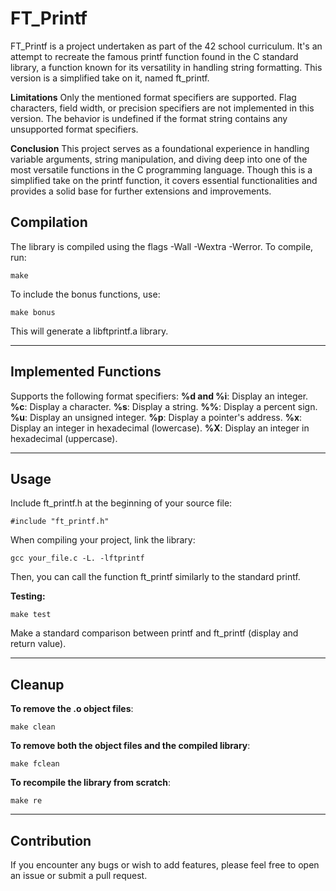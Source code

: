 # FT_Printf
FT_Printf is a project undertaken as part of the 42 school curriculum. It's an attempt to recreate the famous printf function found in the C standard library, a function known for its versatility in handling string formatting. This version is a simplified take on it, named ft_printf.

**Limitations**
Only the mentioned format specifiers are supported.
Flag characters, field width, or precision specifiers are not implemented in this version.
The behavior is undefined if the format string contains any unsupported format specifiers.

**Conclusion**
This project serves as a foundational experience in handling variable arguments, string manipulation, and diving deep into one of the most versatile functions in the C programming language. Though this is a simplified take on the printf function, it covers essential functionalities and provides a solid base for further extensions and improvements.

## Compilation
The library is compiled using the flags -Wall -Wextra -Werror. To compile, run:

``make``

To include the bonus functions, use:

``make bonus``

This will generate a libftprintf.a library.

----

## Implemented Functions

Supports the following format specifiers:
**%d and %i**: Display an integer.
**%c**: Display a character.
**%s**: Display a string.
**%%**: Display a percent sign.
**%u**: Display an unsigned integer.
**%p**: Display a pointer's address.
**%x**: Display an integer in hexadecimal (lowercase).
**%X**: Display an integer in hexadecimal (uppercase).

----

## Usage
Include ft_printf.h at the beginning of your source file:

``#include "ft_printf.h"``

When compiling your project, link the library:

``gcc your_file.c -L. -lftprintf``

Then, you can call the function ft_printf similarly to the standard printf.

**Testing:**

``make test``

Make a standard comparison between printf and ft_printf (display and return value).

----

## Cleanup

**To remove the .o object files**:

``make clean``


**To remove both the object files and the compiled library**:

``make fclean``

**To recompile the library from scratch**:

``make re``

----

## Contribution
If you encounter any bugs or wish to add features, please feel free to open an issue or submit a pull request.
